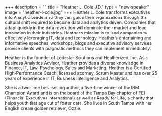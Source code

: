 +++
description = ""
title = "Heather L. Cole J.D."
type = "new-speaker"
image = "heather-l-cole.jpg"
+++
Heather L. Cole transforms executives into Analytic Leaders so they can guide their organizations through the cultural shift required to become data and analytics driven. Companies that adapt quickly in the data revolution will dominate their market and lead innovation in their industries. Heather’s mission is to lead companies to effectively leveraging IT, data and technology. Heather’s entertaining and informative speeches, workshops, blogs and executive advisory services provide clients with pragmatic methods they can implement immediately.

Heather is the founder of Lodestar Solutions and Heatherized, Inc. As a Business Analytics Advisor, Heather provides a diverse knowledge in Finance, IT, Law, Psychology, Sales and Marketing. Heather is a Certified High-Performance Coach, licensed attorney, Scrum Master and has over 25 years of experience in IT, Business Intelligence and Analytics.

She is a two-time best-selling author, a five-time winner of the IBM Champion Award and is on the board of the Tampa Bay chapter of FEI (Financial Executives International) as well as Ready for Life, a charity that helps youth that age out of foster care. She lives in South Tampa with her English cream golden retriever, Ozzie.